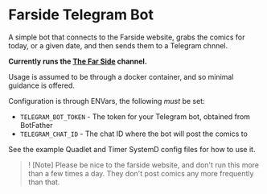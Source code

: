 # Farside Telegram Bot

A simple bot that connects to the Farside website, grabs the comics for today,
or a given date, and then sends them to a Telegram chnnel.

**Currently runs the [The Far Side](https://t.me/thefarsidecomics) channel.**

Usage is assumed to be through a docker container, and so minimal guidance is
offered.

Configuration is through ENVars, the following _must_ be set:

- `TELEGRAM_BOT_TOKEN` - The token for your Telegram bot, obtained from
  BotFather
- `TELEGRAM_CHAT_ID` - The chat ID where the bot will post the comics to

See the example Quadlet and Timer SystemD config files for how to use it.

> ! [Note] Please be nice to the farside website, and don't run this more than a
> few times a day. They don't post comics any more frequently than that.
